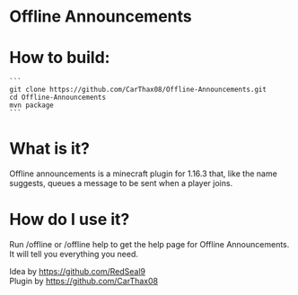 # Offline Announcements
# How to build:  
    ```
    git clone https://github.com/CarThax08/Offline-Announcements.git
    cd Offline-Announcements
    mvn package
    ```
    
# What is it?
   Offline announcements is a minecraft plugin for 1.16.3 that, like the name suggests, queues a message to be sent when a player joins.
# How do I use it?
  Run /offline or /offline help to get the help page for Offline Announcements. It will tell you everything you need.

Idea by https://github.com/RedSeal9  
Plugin by https://github.com/CarThax08
